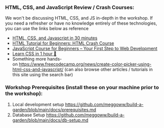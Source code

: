 ### HTML, CSS, and JavaScript Review / Crash Courses:

We won't be discussing HTML, CSS, and JS in-depth in the workshop. If you need a refresher or have no knowledge entirely of these technologies, you can use the links below as reference

- [HTML, CSS, and Javascript in 30 minutes](https://youtu.be/_GTMOmRrqkU?si=7eUh_nYOaRdNSjKB)
- [HTML Tutorial for Beginners: HTML Crash Course](https://www.youtube.com/watch?v=qz0aGYrrlhU)
- [JavaScript Course for Beginners – Your First Step to Web Development](https://youtu.be/W6NZfCO5SIk?si=QPio5YH9KWTy4xSD)
- [Learn CSS in 1 hour 🎨](https://www.youtube.com/watch?v=wRNinF7YQqQ)
- Something more hands-on https://www.freecodecamp.org/news/create-color-picker-using-html-css-and-javascript/ (can also browse other articles / tutorials in this site using the search bar)

### Workshop Prerequisites (install these on your machine prior to the workshop):

1. Local development setup https://github.com/meggoww/build-a-garden/blob/main/docs/prerequisites.md
2. Database Setup https://github.com/meggoww/build-a-garden/blob/main/docs/db-setup.md
